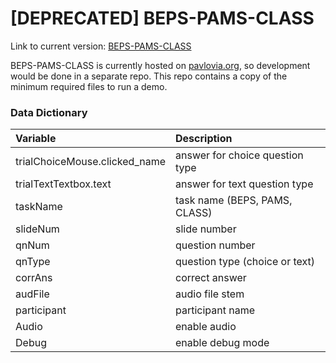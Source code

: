 # [DEPRECATED] BEPS-PAMS-CLASS

Link to current version: [BEPS-PAMS-CLASS](https://intr-eeg.github.io/BEPS-PAMS-CLASS/)

BEPS-PAMS-CLASS is currently hosted on [pavlovia.org](https://pavlovia.org/), so development would be done in a separate repo. This repo contains a copy of the minimum required files to run a demo.

### Data Dictionary

Variable                       | Description
:----------------------------- | :---------------------------------------------
trialChoiceMouse.clicked\_name | answer for choice question type
trialTextTextbox.text          | answer for text question type
taskName                       | task name (BEPS, PAMS, CLASS)
slideNum                       | slide number
qnNum                          | question number
qnType                         | question type (choice or text)
corrAns                        | correct answer
audFile                        | audio file stem
participant                    | participant name
Audio                          | enable audio
Debug                          | enable debug mode

